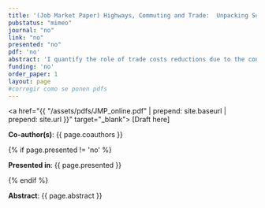 ```yaml
---
title: '(Job Market Paper) Highways, Commuting and Trade:  Unpacking Suburban Growth'
pubstatus: "mimeo"
journal: "no"
link: "no"
presented: "no"
pdf: 'no' 
abstract: 'I quantify the role of trade costs reductions due to the construction of the of U.S. Interstate Highway System in explaning suburbanization. I leverage variation in highway construction dates and driving time reductions to show that new highways affect both commute costs and trade costs. I find that, on average, a rise of one standard deviation in market access raises population and employment by about 10 percent after 40 years. However, a rise of one standard deviation in commuting access raises population and employment by about 1 percent after controlling for market access changes. I develop a quantitative model of trade, commuting, migration, and scale externalities, and map it to the reduced-form estimates. Using the calibrated model, simulations show highways account for 15 percent of suburban growth and 33 percent of the decline in urban cores. I find that suburbs developed and urban cores declined not only because of reduced commute times, but also, because of trade costs reductions.'
funding: 'no'
order_paper: 1
layout: page
#corregir como se ponen pdfs
---
```

<a href="{{ "/assets/pdfs/JMP_online.pdf" | prepend: site.baseurl | prepend: site.url }}" target="_blank"> [Draft here] </a>

<p><b>Co-author(s)</b>: {{ page.coauthors }} </p>

{% if page.presented != 'no' %}
<p><b>Presented in</b>: {{ page.presented }} </p>
{% endif %}

<div class ="text"><p><b>Abstract</b>: {{ page.abstract }} </p></div>
